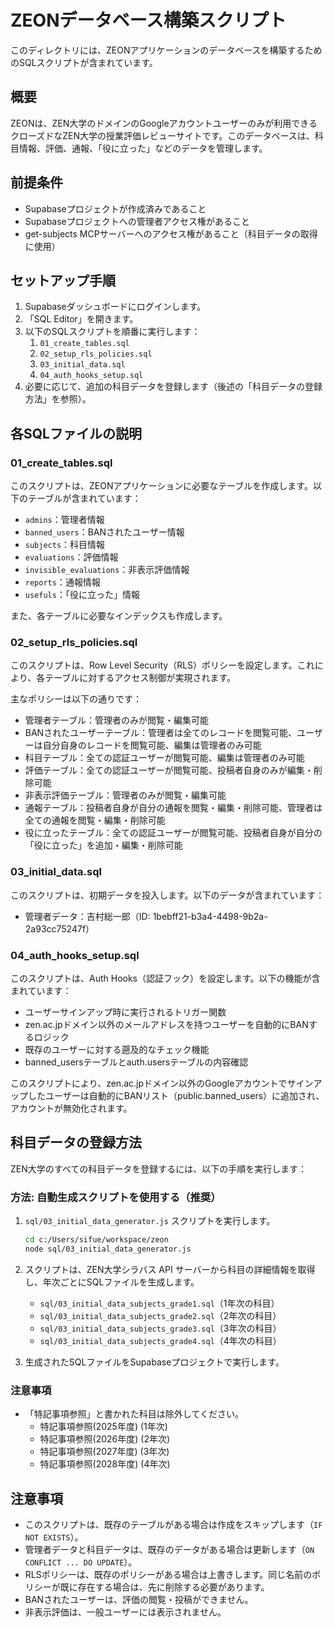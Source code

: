 # ZEONデータベース構築スクリプト

このディレクトリには、ZEONアプリケーションのデータベースを構築するためのSQLスクリプトが含まれています。

## 概要

ZEONは、ZEN大学のドメインのGoogleアカウントユーザーのみが利用できるクローズドなZEN大学の授業評価レビューサイトです。このデータベースは、科目情報、評価、通報、「役に立った」などのデータを管理します。

## 前提条件

- Supabaseプロジェクトが作成済みであること
- Supabaseプロジェクトへの管理者アクセス権があること
- get-subjects MCPサーバーへのアクセス権があること（科目データの取得に使用）

## セットアップ手順

1. Supabaseダッシュボードにログインします。
2. 「SQL Editor」を開きます。
3. 以下のSQLスクリプトを順番に実行します：
   1. `01_create_tables.sql`
   2. `02_setup_rls_policies.sql`
   3. `03_initial_data.sql`
   4. `04_auth_hooks_setup.sql`
4. 必要に応じて、追加の科目データを登録します（後述の「科目データの登録方法」を参照）。

## 各SQLファイルの説明

### 01_create_tables.sql

このスクリプトは、ZEONアプリケーションに必要なテーブルを作成します。以下のテーブルが含まれています：

- `admins`：管理者情報
- `banned_users`：BANされたユーザー情報
- `subjects`：科目情報
- `evaluations`：評価情報
- `invisible_evaluations`：非表示評価情報
- `reports`：通報情報
- `usefuls`：「役に立った」情報

また、各テーブルに必要なインデックスも作成します。

### 02_setup_rls_policies.sql

このスクリプトは、Row Level Security（RLS）ポリシーを設定します。これにより、各テーブルに対するアクセス制御が実現されます。

主なポリシーは以下の通りです：

- 管理者テーブル：管理者のみが閲覧・編集可能
- BANされたユーザーテーブル：管理者は全てのレコードを閲覧可能、ユーザーは自分自身のレコードを閲覧可能、編集は管理者のみ可能
- 科目テーブル：全ての認証ユーザーが閲覧可能、編集は管理者のみ可能
- 評価テーブル：全ての認証ユーザーが閲覧可能、投稿者自身のみが編集・削除可能
- 非表示評価テーブル：管理者のみが閲覧・編集可能
- 通報テーブル：投稿者自身が自分の通報を閲覧・編集・削除可能、管理者は全ての通報を閲覧・編集・削除可能
- 役に立ったテーブル：全ての認証ユーザーが閲覧可能、投稿者自身が自分の「役に立った」を追加・編集・削除可能

### 03_initial_data.sql

このスクリプトは、初期データを投入します。以下のデータが含まれています：

- 管理者データ：吉村総一郎（ID: 1bebff21-b3a4-4498-9b2a-2a93cc75247f）

### 04_auth_hooks_setup.sql

このスクリプトは、Auth Hooks（認証フック）を設定します。以下の機能が含まれています：

- ユーザーサインアップ時に実行されるトリガー関数
- zen.ac.jpドメイン以外のメールアドレスを持つユーザーを自動的にBANするロジック
- 既存のユーザーに対する遡及的なチェック機能
- banned_usersテーブルとauth.usersテーブルの内容確認

このスクリプトにより、zen.ac.jpドメイン以外のGoogleアカウントでサインアップしたユーザーは自動的にBANリスト（public.banned_users）に追加され、アカウントが無効化されます。

## 科目データの登録方法

ZEN大学のすべての科目データを登録するには、以下の手順を実行します：

### 方法: 自動生成スクリプトを使用する（推奨）

1. `sql/03_initial_data_generator.js` スクリプトを実行します。
   ```bash
   cd c:/Users/sifue/workspace/zeon
   node sql/03_initial_data_generator.js
   ```

2. スクリプトは、ZEN大学シラバス API サーバーから科目の詳細情報を取得し、年次ごとにSQLファイルを生成します。
   - `sql/03_initial_data_subjects_grade1.sql`（1年次の科目）
   - `sql/03_initial_data_subjects_grade2.sql`（2年次の科目）
   - `sql/03_initial_data_subjects_grade3.sql`（3年次の科目）
   - `sql/03_initial_data_subjects_grade4.sql`（4年次の科目）

3. 生成されたSQLファイルをSupabaseプロジェクトで実行します。

### 注意事項

- 「特記事項参照」と書かれた科目は除外してください。
  - 特記事項参照(2025年度) (1年次)
  - 特記事項参照(2026年度) (2年次)
  - 特記事項参照(2027年度) (3年次)
  - 特記事項参照(2028年度) (4年次)

## 注意事項

- このスクリプトは、既存のテーブルがある場合は作成をスキップします（`IF NOT EXISTS`）。
- 管理者データと科目データは、既存のデータがある場合は更新します（`ON CONFLICT ... DO UPDATE`）。
- RLSポリシーは、既存のポリシーがある場合は上書きします。同じ名前のポリシーが既に存在する場合は、先に削除する必要があります。
- BANされたユーザーは、評価の閲覧・投稿ができません。
- 非表示評価は、一般ユーザーには表示されません。
